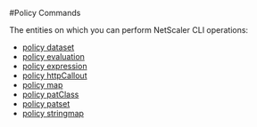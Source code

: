 #Policy Commands

The entities on which you can perform NetScaler CLI operations:
<ul><li><a href="../../policy/policy-dataset/policy-dataset">policy dataset</a></li><li><a href="../../policy/policy-evaluation/policy-evaluation">policy evaluation</a></li><li><a href="../../policy/policy-expression/policy-expression">policy expression</a></li><li><a href="../../policy/policy-httpcallout/policy-httpcallout">policy httpCallout</a></li><li><a href="../../policy/policy-map/policy-map">policy map</a></li><li><a href="../../policy/policy-patclass/policy-patclass">policy patClass</a></li><li><a href="../../policy/policy-patset/policy-patset">policy patset</a></li><li><a href="../../policy/policy-stringmap/policy-stringmap">policy stringmap</a></li></ul>



